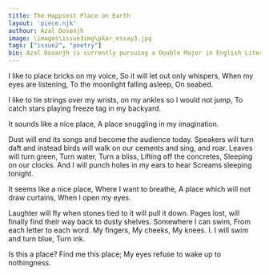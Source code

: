 ```yaml
---
title: The Happiest Place on Earth
layout: 'piece.njk'
authour: Azal Dosanjh
image: \images\issue3img\pkar_essay3.jpg
tags: ["issue2", "poetry"]
bio: Azal Dosanjh is currently pursuing a Double Major in English Literature (Honours) and Communication Studies along with a Diploma in Film and Theatre from Memorial University of Newfoundland, Canada. His love for the art of film and stage drives him to write poetry which has helped him merge his passion with his profession, hence he sincerely hopes and play aggressively to his atheist stars that he does not go unemployed now that he is no longer majoring in psychology. God bless him.
---
```


I like to place bricks on my voice,
So it will let out only whispers,
When my eyes are listening,
To the moonlight falling asleep,
On seabed.

I like to tie strings over my wrists,
on my ankles so I would not jump,
To catch stars playing freeze tag
in my backyard.

It sounds like a nice place,
A place snuggling in my imagination.

Dust will end its songs
and become the audience today.
Speakers will turn daft
and instead birds will walk
on our cements and sing, and roar.
Leaves will turn green,
Turn water,
Turn a bliss,
Lifting off the concretes,
Sleeping on our clocks.
And I will punch holes in my ears
to hear
Screams sleeping tonight.

It seems like a nice place,
Where I want to breathe,
A place which will not draw curtains,
When I open my eyes.

Laughter will fly
when stones tied to it
will pull it down.
Pages lost, will finally find
their way back to dusty shelves.
Somewhere I can swim,
From each letter to each word.
My fingers,
My cheeks,
My knees.
I.
I will swim and turn blue,
Turn ink.

Is this a place?
Find me this place;
My eyes refuse to wake up to nothingness.